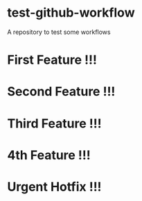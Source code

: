 # test-github-workflow
A repository to test some workflows

# First Feature !!!
# Second Feature !!!
# Third Feature !!!
# 4th Feature !!!
# Urgent Hotfix !!!
